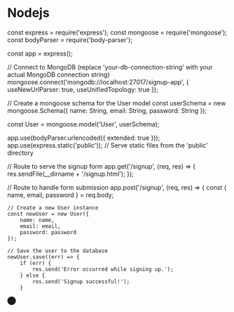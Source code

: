 # Nodejs

const express = require('express');
const mongoose = require('mongoose');
const bodyParser = require('body-parser');

const app = express();

// Connect to MongoDB (replace 'your-db-connection-string' with your actual MongoDB connection string)
mongoose.connect('mongodb://localhost:27017/signup-app', { useNewUrlParser: true, useUnifiedTopology: true });

// Create a mongoose schema for the User model
const userSchema = new mongoose.Schema({
    name: String,
    email: String,
    password: String
});

const User = mongoose.model('User', userSchema);

app.use(bodyParser.urlencoded({ extended: true }));
app.use(express.static('public')); // Serve static files from the 'public' directory

// Route to serve the signup form
app.get('/signup', (req, res) => {
    res.sendFile(__dirname + '/signup.html');
});

// Route to handle form submission
app.post('/signup', (req, res) => {
    const { name, email, password } = req.body;

    // Create a new User instance
    const newUser = new User({
        name: name,
        email: email,
        password: password
    });

    // Save the user to the database
    newUser.save((err) => {
        if (err) {
            res.send('Error occurred while signing up.');
        } else {
            res.send('Signup successful!');
        }
⬤
